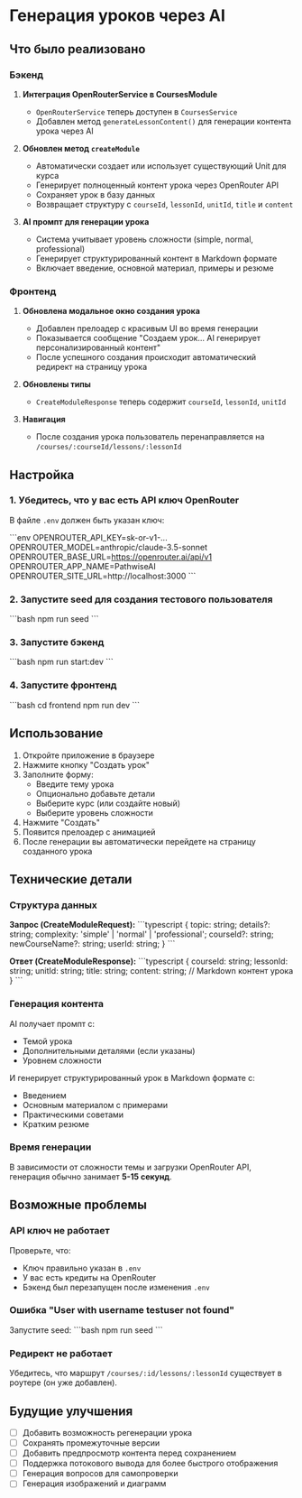 # Генерация уроков через AI

## Что было реализовано

### Бэкенд

1. **Интеграция OpenRouterService в CoursesModule**
   - `OpenRouterService` теперь доступен в `CoursesService`
   - Добавлен метод `generateLessonContent()` для генерации контента урока через AI

2. **Обновлен метод `createModule`**
   - Автоматически создает или использует существующий Unit для курса
   - Генерирует полноценный контент урока через OpenRouter API
   - Сохраняет урок в базу данных
   - Возвращает структуру с `courseId`, `lessonId`, `unitId`, `title` и `content`

3. **AI промпт для генерации урока**
   - Система учитывает уровень сложности (simple, normal, professional)
   - Генерирует структурированный контент в Markdown формате
   - Включает введение, основной материал, примеры и резюме

### Фронтенд

1. **Обновлена модальное окно создания урока**
   - Добавлен прелоадер с красивым UI во время генерации
   - Показывается сообщение "Создаем урок... AI генерирует персонализированный контент"
   - После успешного создания происходит автоматический редирект на страницу урока

2. **Обновлены типы**
   - `CreateModuleResponse` теперь содержит `courseId`, `lessonId`, `unitId`

3. **Навигация**
   - После создания урока пользователь перенаправляется на `/courses/:courseId/lessons/:lessonId`

## Настройка

### 1. Убедитесь, что у вас есть API ключ OpenRouter

В файле `.env` должен быть указан ключ:

\`\`\`env
OPENROUTER_API_KEY=sk-or-v1-...
OPENROUTER_MODEL=anthropic/claude-3.5-sonnet
OPENROUTER_BASE_URL=https://openrouter.ai/api/v1
OPENROUTER_APP_NAME=PathwiseAI
OPENROUTER_SITE_URL=http://localhost:3000
\`\`\`

### 2. Запустите seed для создания тестового пользователя

\`\`\`bash
npm run seed
\`\`\`

### 3. Запустите бэкенд

\`\`\`bash
npm run start:dev
\`\`\`

### 4. Запустите фронтенд

\`\`\`bash
cd frontend
npm run dev
\`\`\`

## Использование

1. Откройте приложение в браузере
2. Нажмите кнопку "Создать урок"
3. Заполните форму:
   - Введите тему урока
   - Опционально добавьте детали
   - Выберите курс (или создайте новый)
   - Выберите уровень сложности
4. Нажмите "Создать"
5. Появится прелоадер с анимацией
6. После генерации вы автоматически перейдете на страницу созданного урока

## Технические детали

### Структура данных

**Запрос (CreateModuleRequest):**
\`\`\`typescript
{
topic: string;
details?: string;
complexity: 'simple' | 'normal' | 'professional';
courseId?: string;
newCourseName?: string;
userId: string;
}
\`\`\`

**Ответ (CreateModuleResponse):**
\`\`\`typescript
{
courseId: string;
lessonId: string;
unitId: string;
title: string;
content: string; // Markdown контент урока
}
\`\`\`

### Генерация контента

AI получает промпт с:

- Темой урока
- Дополнительными деталями (если указаны)
- Уровнем сложности

И генерирует структурированный урок в Markdown формате с:

- Введением
- Основным материалом с примерами
- Практическими советами
- Кратким резюме

### Время генерации

В зависимости от сложности темы и загрузки OpenRouter API, генерация обычно занимает **5-15 секунд**.

## Возможные проблемы

### API ключ не работает

Проверьте, что:

- Ключ правильно указан в `.env`
- У вас есть кредиты на OpenRouter
- Бэкенд был перезапущен после изменения `.env`

### Ошибка "User with username testuser not found"

Запустите seed:
\`\`\`bash
npm run seed
\`\`\`

### Редирект не работает

Убедитесь, что маршрут `/courses/:id/lessons/:lessonId` существует в роутере (он уже добавлен).

## Будущие улучшения

- [ ] Добавить возможность регенерации урока
- [ ] Сохранять промежуточные версии
- [ ] Добавить предпросмотр контента перед сохранением
- [ ] Поддержка потокового вывода для более быстрого отображения
- [ ] Генерация вопросов для самопроверки
- [ ] Генерация изображений и диаграмм
